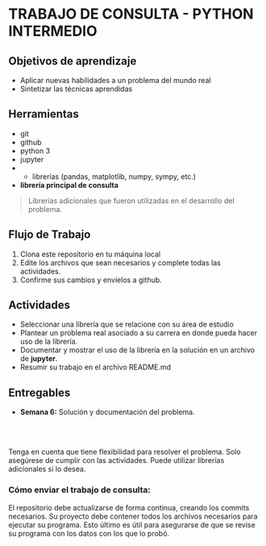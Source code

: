 # TRABAJO DE CONSULTA - PYTHON INTERMEDIO


## Objetivos de aprendizaje
- Aplicar nuevas habilidades a un problema del mundo real
- Sintetizar las técnicas aprendidas

## Herramientas
- git
- github 
- python 3
- jupyter 
- * librerías (pandas, matplotlib, numpy, sympy, etc.)
- **librería principal de consulta** 

> Librerías adicionales que fueron utilizadas en el desarrollo del problema. 

## Flujo de Trabajo
1. Clona este repositorio en tu máquina local    
2. Edite los archivos que sean necesarios y complete todas las actividades.
3. Confirme sus cambios y envíelos a github. 


## Actividades

- Seleccionar una librería que se relacione con su área de estudio
- Plantear un problema real asociado a su carrera en donde pueda hacer uso de la librería.
- Documentar y mostrar el uso de la librería en la solución en un archivo de **jupyter**.
- Resumir su trabajo en el archivo README.md

## Entregables

- **Semana 6:** Solución y documentación del problema.

<br/><br/>

Tenga en cuenta que tiene flexibilidad para resolver el problema. Solo asegúrese de cumplir con las actividades. Puede utilizar librerías adicionales si lo desea. 


### Cómo enviar el trabajo de consulta:

El repositorio debe actualizarse de forma continua, creando los commits necesarios. Su proyecto debe contener todos los archivos necesarios para ejecutar su programa. Esto último es útil para asegurarse de que se revise su programa con los datos con los que lo probó.

